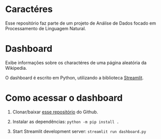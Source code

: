 # Caractéres

Esse repositório faz parte de um projeto de Análise de Dados focado em Processamento de Linguagem Natural.

# Dashboard

Exibe informações sobre os charactéres de uma página aleatória da Wikipedia.

O dashboard é escrito em Python, utilizando a biblioteca [Streamlit](https://streamlit.io/).

# Como acessar o dashboard

1. Clonar/baixar [esse repositório](https://github.com/ti-a-go/characters-dashboard) do Github.

2. Instalar as dependências: `python -m pip install .`

3. Start Streamlit development server: `streamlit run dashboard.py`
